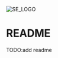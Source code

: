 
![SE_LOGO](https://github.com/cosmo86/cpp_engine_panic/assets/51028745/4c12ca23-a6a9-4ef8-a238-d910d03d901e)

# README
TODO:add readme
